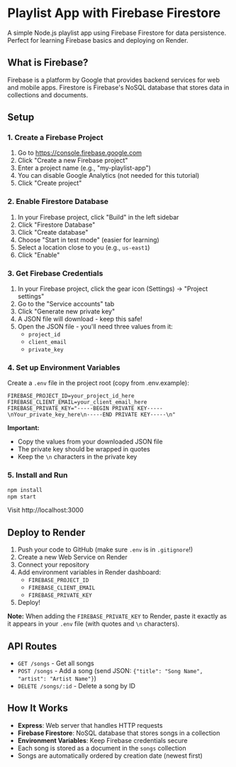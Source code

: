 # Playlist App with Firebase Firestore

A simple Node.js playlist app using Firebase Firestore for data persistence. Perfect for learning Firebase basics and deploying on Render.

## What is Firebase?

Firebase is a platform by Google that provides backend services for web and mobile apps. Firestore is Firebase's NoSQL database that stores data in collections and documents.

## Setup

### 1. Create a Firebase Project

1. Go to https://console.firebase.google.com
2. Click "Create a new Firebase project"
3. Enter a project name (e.g., "my-playlist-app")
4. You can disable Google Analytics (not needed for this tutorial)
5. Click "Create project"

### 2. Enable Firestore Database

1. In your Firebase project, click "Build" in the left sidebar
2. Click "Firestore Database"
3. Click "Create database"
4. Choose "Start in test mode" (easier for learning)
5. Select a location close to you (e.g., `us-east1`)
6. Click "Enable"

### 3. Get Firebase Credentials

1. In your Firebase project, click the gear icon (Settings) → "Project settings"
2. Go to the "Service accounts" tab
3. Click "Generate new private key"
4. A JSON file will download - keep this safe!
5. Open the JSON file - you'll need three values from it:
   - `project_id`
   - `client_email`
   - `private_key`

### 4. Set up Environment Variables

Create a `.env` file in the project root (copy from .env.example):

```
FIREBASE_PROJECT_ID=your_project_id_here
FIREBASE_CLIENT_EMAIL=your_client_email_here
FIREBASE_PRIVATE_KEY="-----BEGIN PRIVATE KEY-----\nYour_private_key_here\n-----END PRIVATE KEY-----\n"
```

**Important:**
- Copy the values from your downloaded JSON file
- The private key should be wrapped in quotes
- Keep the `\n` characters in the private key

### 5. Install and Run

```bash
npm install
npm start
```

Visit http://localhost:3000

## Deploy to Render

1. Push your code to GitHub (make sure `.env` is in `.gitignore`!)
2. Create a new Web Service on Render
3. Connect your repository
4. Add environment variables in Render dashboard:
   - `FIREBASE_PROJECT_ID`
   - `FIREBASE_CLIENT_EMAIL`
   - `FIREBASE_PRIVATE_KEY`
5. Deploy!

**Note:** When adding the `FIREBASE_PRIVATE_KEY` to Render, paste it exactly as it appears in your `.env` file (with quotes and `\n` characters).

## API Routes

- `GET /songs` - Get all songs
- `POST /songs` - Add a song (send JSON: `{"title": "Song Name", "artist": "Artist Name"}`)
- `DELETE /songs/:id` - Delete a song by ID

## How It Works

- **Express**: Web server that handles HTTP requests
- **Firebase Firestore**: NoSQL database that stores songs in a collection
- **Environment Variables**: Keep Firebase credentials secure
- Each song is stored as a document in the `songs` collection
- Songs are automatically ordered by creation date (newest first)
